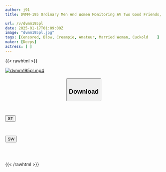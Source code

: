 ```yaml
---
author: j91
title: DVMM-195 Ordinary Men And Women Monitoring AV Two Good Friends, Mommy Friends, Can You Work Together To Improve The Premature Ejaculation Of A College Student You Just Met With A No-hands Blowjob!? After Tasting The Large Amount Of Semen That Ejaculated With Only Your Mouth, The Housewives Get Horny And Fight Over The Dick In A Love Hotel In The Middle Of The Day! It Ends With A Double Creampie!

url: /v/dvmm195pl
date: 2025-01-17T01:09:00Z
image: "dvmm195pl.jpg"
tags: [Censored, Blow, Creampie, Amateur, Married Woman, Cuckold	]
maker: [Deeps]
actress: [ ]
---
```



{{< rawhtml >}}

<div class="video" data-videoid="eg1XD6kre1cOQ8">
    <a href="javascript:;">
        <img src="/v/dvmm195pl/dvmm195pl.jpg" width="WIDTH" height="HEIGHT" alt="dvmm195pl.mp4" loading="lazy">
    </a>
</div>

<script type="text/javascript" src="https://j91.asia/asset/on-demand-st.js"></script>

<br>
  <link rel="stylesheet" href="https://j91.asia/asset/bs5.css">
  
  <center>
  <button class="btn btn-primary" type="button" data-bs-toggle="collapse" data-bs-target=".multi-collapse" aria-expanded="false" aria-controls="multiCollapseExample1 multiCollapseExample2"><h2>Download</h2></button></center>
</p>
<div class="row">
  <div class="col">
    <div class="collapse multi-collapse" id="multiCollapseExample1">
      <div class="card card-body">
	      	      <br>
<div class="buttons">  
<p><a href="/v/dvmm195pl/st.html" target="_blank"><button class="btn-hover color-3"><i class="fa fa-download"></i> ST</button></a></p></div>
    </div>
  </div>
</div>
  <div class="col">
    <div class="collapse multi-collapse" id="multiCollapseExample2">
      <div class="card card-body">
	      <br>
<div class="buttons">
<p><a href="/v/dvmm195pl/sw.html" target="_blank"><button class="btn-hover color-2"><i class="fa fa-download"></i> SW</button></a></p></div>
<br><br>
      </div>
    </div>
  </div>
</div>

{{< /rawhtml >}}